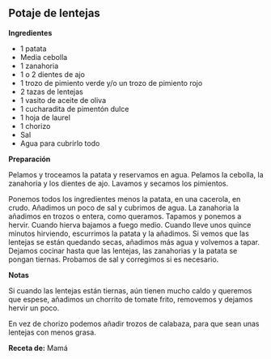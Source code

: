## Potaje de lentejas

**Ingredientes**

- 1 patata
- Media cebolla
- 1 zanahoria
- 1 o 2 dientes de ajo
- 1 trozo de pimiento verde y/o un trozo de pimiento rojo
- 2 tazas de lentejas
- 1 vasito de aceite de oliva
- 1 cucharadita de pimentón dulce
- 1 hoja de laurel
- 1 chorizo
- Sal
- Agua para cubrirlo todo

**Preparación**

Pelamos y troceamos la patata y reservamos en agua. Pelamos la cebolla, la zanahoria y los dientes de ajo. Lavamos y secamos los pimientos.

Ponemos todos los ingredientes menos la patata, en una cacerola, en crudo. Añadimos un poco de sal y cubrimos de agua. La zanahoria la añadimos en trozos o entera, como queramos. Tapamos y ponemos a hervir. Cuando hierva bajamos a fuego medio. Cuando lleve unos quince minutos hirviendo, escurrimos la patata y la añadimos. Si vemos que las lentejas se están quedando secas, añadimos más agua y volvemos a tapar. Dejamos cocinar hasta que las lentejas, las zanahorias y la patata se pongan tiernas. Probamos de sal y corregimos si es necesario.

**Notas**

Si cuando las lentejas están tiernas, aún tienen mucho caldo y queremos que espese, añadimos un chorrito de tomate frito, removemos y dejamos hervir un poco.

En vez de chorizo podemos añadir trozos de calabaza, para que sean unas lentejas con menos grasa.

**Receta de:** Mamá